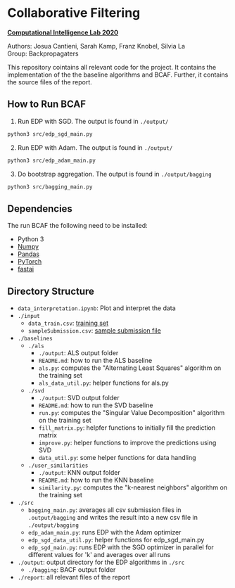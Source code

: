 # Collaborative Filtering

**[Computational Intelligence Lab 2020](http://da.inf.ethz.ch/teaching/2020/CIL/)**

Authors: Josua Cantieni, Sarah Kamp, Franz Knobel, Silvia La  
Group: Backpropagaters

This repository cointains all relevant code for the project. It contains the 
implementation of the the baseline algorithms and BCAF. Further, it contains the source files of the report.

## How to Run BCAF
1. Run EDP with SGD. The output is found in `./output/`
```bash
python3 src/edp_sgd_main.py
```
2. Run EDP with Adam. The output is found in `./output/`
```bash
python3 src/edp_adam_main.py
```
3. Do bootstrap aggregation. The output is found in `./output/bagging`
```bash
python3 src/bagging_main.py
```

## Dependencies
The run BCAF the following need to be installed:
- Python 3
- [Numpy](https://numpy.org/install/)
- [Pandas](https://pandas.pydata.org/pandas-docs/stable/getting_started/install.html)
- [PyTorch](https://pytorch.org/get-started/locally/)
- [fastai](https://docs.fast.ai)

## Directory Structure

- `data_interpretation.ipynb`: Plot and interpret the data
- `./input`
    - `data_train.csv`: [training set](https://www.kaggle.com/c/cil-collab-filtering-2020/data)
    - `sampleSubmission.csv`: [sample submission file](https://www.kaggle.com/c/cil-collab-filtering-2020/data)
- `./baselines`
    - `./als`
        - `./output`: ALS output folder
	    - `README.md`: how to run the ALS baseline
        - `als.py`: computes the "Alternating Least Squares" algorithm on the training set
        - `als_data_util.py`: helper functions for als.py
    - `./svd`
        - `./output`: SVD output folder
        - `README.md`: how to run the SVD baseline
        - `run.py`: computes the "Singular Value Decomposition" algorithm on the training set
        - `fill_matrix.py`: helpfer functions to initially fill the prediction matrix
        - `improve.py`: helper functions to improve the predictions using SVD
        - `data_util.py`: some helper functions for data handling
    - `./user_similarities`
        - `./output`: KNN output folder
        - `README.md`: how to run the KNN baseline
        - `similarity.py`: computes the "k-nearest neighbors" algorithm on the training set
- `./src`
    - `bagging_main.py`: averages all csv submission files in `.output/bagging` and writes the result into a new csv file in `./output/bagging`
    - `edp_adam_main.py`: runs EDP with the Adam optimizer
    - `edp_sgd_data_util.py`: helper functions for edp_sgd_main.py
    - `edp_sgd_main.py`: runs EDP with the SGD optimizer in parallel for different values for 'k' and averages over all runs
- `./output`: output directory for the EDP algorithms in `./src`
    - `./bagging`: BACF output folder
- `./report`: all relevant files of the report
